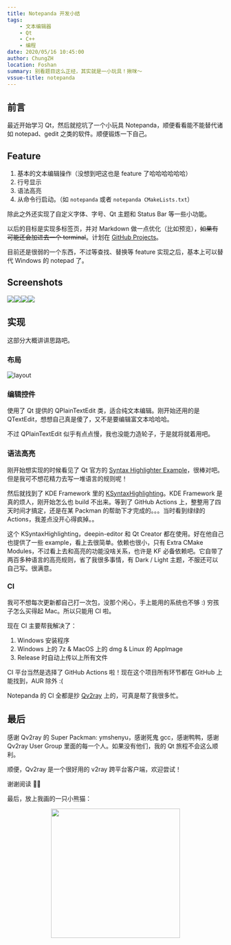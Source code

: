 ```yaml
---
title: Notepanda 开发小结
tags: 
    - 文本编辑器
    - Qt
    - C++
    - 编程
date: 2020/05/16 10:45:00
author: ChungZH
location: Foshan
summary: 别看题目这么正经，其实就是一小玩具！揪咪～
vssue-title: notepanda
---
```


## 前言

最近开始学习 Qt，然后就挖坑了一个小玩具 Notepanda，顺便看看能不能替代诸如 notepad、gedit 之类的软件。顺便锻炼一下自己。

## Feature

1. 基本的文本编辑操作（没想到吧这也是 feature 了哈哈哈哈哈哈）
2. 行号显示
3. 语法高亮
4. 从命令行启动。（如 `notepanda` 或者 `notepanda CMakeLists.txt`）

除此之外还实现了自定义字体、字号、Qt 主题和 Status Bar 等一些小功能。

以后的目标是实现多标签页，并对 Markdown 做一点优化（比如预览），~~如果有可能还会加进去一个 terminal~~。计划在 [GitHub Projects](https://github.com/ChungZH/notepanda/projects/)。

目前还是很弱的一个东西，不过等查找、替换等 feature 实现之后，基本上可以替代 Windows 的 notepad 了。

## Screenshots

![](https://czh-img.oss-cn-shenzhen.aliyuncs.com/blog/code/notepanda/notepanda-sc1.png)![](https://czh-img.oss-cn-shenzhen.aliyuncs.com/blog/code/notepanda/notepanda-sc2.png)![](https://czh-img.oss-cn-shenzhen.aliyuncs.com/blog/code/notepanda/notepanda-sc3.png)![](https://czh-img.oss-cn-shenzhen.aliyuncs.com/blog/code/notepanda/notepanda-sc4.png)

## 实现

这部分大概讲讲思路吧。

### 布局

![layout](https://czh-img.oss-cn-shenzhen.aliyuncs.com/blog/code/notepanda/notepanda.png)

### 编辑控件

使用了 Qt 提供的 QPlainTextEdit 类，适合纯文本编辑。刚开始还用的是 QTextEdit，想想自己真是傻了，又不是要编辑富文本哈哈哈。

不过 QPlainTextEdit 似乎有点点慢，我也没能力造轮子，于是就将就着用吧。

### 语法高亮

刚开始想实现的时候看见了 Qt 官方的 [Syntax Highlighter Example](https://links.jianshu.com/go?to=http%3A%2F%2Fdoc.qt.io%2Fqt-5%2Fqtwidgets-richtext-syntaxhighlighter-example.html)，很棒对吧。但是我可不想花精力去写一堆语言的规则呢！

然后就找到了 KDE Framework 里的 [KSyntaxHighlighting](https://links.jianshu.com/go?to=https%3A%2F%2Fgithub.com%2FKDE%2Fsyntax-highlighting)。KDE Framework 是真的烦人，刚开始怎么也 build 不出来。等到了 GitHub Actions 上，整整用了四天时间才搞定，还是在某 Packman 的帮助下才完成的。。。当时看到绿绿的 Actions，我差点没开心得疯掉。。

这个 KSyntaxHighlighting，deepin-editor 和 Qt Creator 都在使用。好在他自己也提供了一些 example，看上去很简单。依赖也很小，只有 Extra CMake Modules，不过看上去和高亮的功能没啥关系，也许是 KF 必备依赖吧。它自带了两百多种语言的高亮规则，省了我很多事情，有 Dark / Light 主题，不服还可以自己写。很满意。

### CI

我可不想每次更新都自己打一次包，没那个闲心，手上能用的系统也不够 :) 穷孩子怎么买得起 Mac。所以只能用 CI 啦。

现在 CI 主要帮我解决了：

1. Windows 安装程序
2. Windows 上的 7z & MacOS 上的 dmg & Linux 的 AppImage
3. Release 时自动上传以上所有文件

CI 平台当然是选择了 GitHub Actions 啦！现在这个项目所有环节都在 GitHub 上能找到，AUR 除外 :( 

Notepanda 的 CI 全都是抄 [Qv2ray](https://github.com/qv2ray/qv2ray) 上的，可真是帮了我很多忙。

## 最后

感谢 Qv2ray 的 Super Packman: ymshenyu，感谢死鬼 gcc，感谢鸭鸭，感谢 Qv2ray User Group 里面的每一个人。如果没有他们，我的 Qt 旅程不会这么顺利。

顺便，Qv2ray 是一个很好用的 v2ray 跨平台客户端，欢迎尝试！

谢谢阅读 🙇‍♂️

最后，放上我画的一只小熊猫：

<div align="center"><img src="https://czh-img.oss-cn-shenzhen.aliyuncs.com/blog/code/notepanda/logo.png" width="300"/></div>

<Donate/>
<Vssue title="notepanda" />
